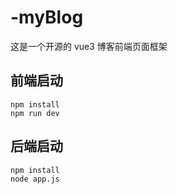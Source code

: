 # -myBlog
这是一个开源的 vue3 博客前端页面框架

## 前端启动

```
npm install
npm run dev
```

## 后端启动
```
npm install
node app.js
```


